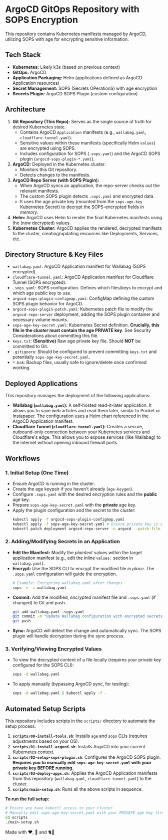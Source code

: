 # ArgoCD GitOps Repository with SOPS Encryption

This repository contains Kubernetes manifests managed by ArgoCD, utilizing SOPS with age for encrypting sensitive information.

## Tech Stack

*   **Kubernetes:** Likely k3s (based on previous context)
*   **GitOps:** ArgoCD
*   **Application Packaging:** Helm (applications defined as ArgoCD Application resources)
*   **Secret Management:** SOPS (Secrets OPerationS) with age encryption
*   **Secrets Plugin:** ArgoCD SOPS Plugin (custom configuration)

## Architecture

1.  **Git Repository (This Repo):** Serves as the single source of truth for desired Kubernetes state.
    *   Contains ArgoCD `Application` manifests (e.g., `wallabag.yaml`, `cloudflare-tunnel.yaml`).
    *   Sensitive values within these manifests (specifically Helm `values`) are encrypted using SOPS.
    *   Includes configuration for SOPS (`.sops.yaml`) and the ArgoCD SOPS plugin (`argocd-sops-plugin-*.yaml`).
2.  **ArgoCD:** Deployed in the Kubernetes cluster.
    *   Monitors this Git repository.
    *   Detects changes to the manifests.
3.  **ArgoCD Repo Server (with SOPS Plugin):**
    *   When ArgoCD syncs an application, the repo-server checks out the relevant manifests.
    *   The custom SOPS plugin detects `.sops.yaml` and encrypted data.
    *   It uses the age private key (mounted from the `sops-age-key` Kubernetes Secret) to decrypt the SOPS-encrypted fields *in memory*.
4.  **Helm:** ArgoCD uses Helm to render the final Kubernetes manifests using the (now decrypted) values.
5.  **Kubernetes Cluster:** ArgoCD applies the rendered, decrypted manifests to the cluster, creating/updating resources like Deployments, Services, etc.

## Directory Structure & Key Files

*   `wallabag.yaml`: ArgoCD Application manifest for Wallabag (SOPS encrypted).
*   `cloudflare-tunnel.yaml`: ArgoCD Application manifest for Cloudflare Tunnel (SOPS encrypted).
*   `.sops.yaml`: SOPS configuration. Defines which files/keys to encrypt and which age public key to use.
*   `argocd-sops-plugin-configmap.yaml`: ConfigMap defining the custom SOPS plugin behavior for ArgoCD.
*   `argocd-sops-plugin-patch.yaml`: Kubernetes patch file to modify the `argocd-repo-server` deployment, adding the SOPS plugin container and necessary volume mounts.
*   `sops-age-key-secret.yaml`: Kubernetes Secret definition. **Crucially, this file in the *cluster* must contain the age PRIVATE key**. See Security Considerations about committing this file.
*   `keys.txt`: **(Sensitive)** Raw age private key file. Should **NOT** be committed to Git.
*   `.gitignore`: Should be configured to prevent committing `keys.txt` and potentially `sops-age-key-secret.yaml`.
*   `*.bak`: Backup files, usually safe to ignore/delete once confirmed working.

## Deployed Applications

This repository manages the deployment of the following applications:

*   **Wallabag (`wallabag.yaml`):** A self-hosted read-it-later application. It allows you to save web articles and read them later, similar to Pocket or Instapaper. The configuration uses a Helm chart referenced in the ArgoCD Application manifest.
*   **Cloudflare Tunnel (`cloudflare-tunnel.yaml`):** Creates a secure, outbound-only connection between your Kubernetes services and Cloudflare's edge. This allows you to expose services (like Wallabag) to the internet without opening inbound firewall ports.

## Workflows

### 1. Initial Setup (One Time)

*   Ensure ArgoCD is running in the cluster.
*   Create the age keypair if you haven't already (`age-keygen`).
*   Configure `.sops.yaml` with the desired encryption rules and the **public** age key.
*   Prepare `sops-age-key-secret.yaml` with the **private** age key.
*   Apply the plugin configuration and the secret to the cluster:
    ```bash
    kubectl apply -f argocd-sops-plugin-configmap.yaml
    kubectl apply -f sops-age-key-secret.yaml # Ensure private key is correct here!
    kubectl patch deployment argocd-repo-server -n argocd --patch-file argocd-sops-plugin-patch.yaml
    ```

### 2. Adding/Modifying Secrets in an Application

*   **Edit the Manifest:** Modify the *plaintext* values within the target application manifest (e.g., edit the inline `values:` section in `wallabag.yaml`).
*   **Encrypt:** Use the SOPS CLI to encrypt the modified file *in place*. The `.sops.yaml` configuration will guide the encryption.
    ```bash
    # Example: Encrypting wallabag.yaml after changes
    sops -e -i wallabag.yaml
    ```
*   **Commit:** Add the modified, *encrypted* manifest file and `.sops.yaml` (if changed) to Git and push.
    ```bash
    git add wallabag.yaml .sops.yaml
    git commit -m "Update Wallabag configuration with encrypted secrets"
    git push
    ```
*   **Sync:** ArgoCD will detect the change and automatically sync. The SOPS plugin will handle decryption during the sync process.

### 3. Verifying/Viewing Encrypted Values

*   To view the decrypted content of a file locally (requires your private key configured for the SOPS CLI):
    ```bash
    sops -d wallabag.yaml
    ```
*   To apply manually (bypassing ArgoCD sync, for testing):
    ```bash
    sops -d wallabag.yaml | kubectl apply -f -
    ```

## Automated Setup Scripts

This repository includes scripts in the `scripts/` directory to automate the setup process:

1.  **`scripts/00-install-tools.sh`**: Installs `age` and `sops` CLIs (requires adjustments based on your OS).
2.  **`scripts/01-install-argocd.sh`**: Installs ArgoCD into your current Kubernetes context.
3.  **`scripts/02-setup-sops-plugin.sh`**: Configures the ArgoCD SOPS plugin. **Requires you to manually edit `sops-age-key-secret.yaml` with your private key BEFORE running.**
4.  **`scripts/03-deploy-apps.sh`**: Applies the ArgoCD Application manifests from this repository (`wallabag.yaml`, `cloudflare-tunnel.yaml`) to the cluster.
5.  **`scripts/main-setup.sh`**: Runs all the above scripts in sequence.

**To run the full setup:**

```bash
# Ensure you have kubectl access to your cluster
# Manually edit sops-age-key-secret.yaml with your PRIVATE age key first!
cd scripts
./main-setup.sh
```

Made with ❤️, 🤖 and 🐈🐾